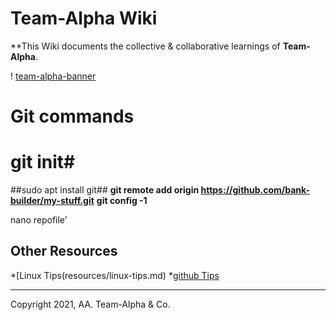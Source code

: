 # Team-Alpha Wiki
**This Wiki documents the collective & collaborative learnings of **Team-Alpha**.

! [team-alpha-banner](wiki/resources/team-banner.jpg)


# Git commands 
# git init#
##sudo apt install git##
 **git remote add origin https://github.com/bank-builder/my-stuff.git**
 **git config -1**
  
 nano repofile'
   
## Other Resources
*[Linux Tips(resources/linux-tips.md)
*[github Tips](resources/git-tips.md)

---
Copyright 2021, AA. Team-Alpha & Co. 

